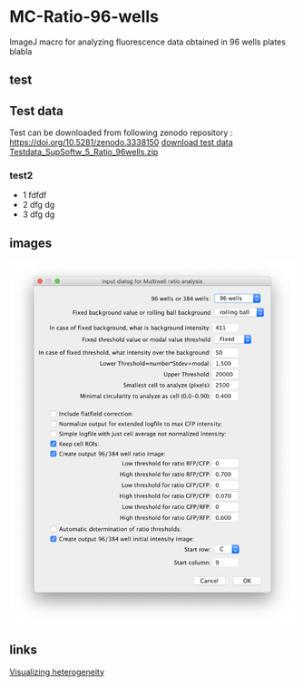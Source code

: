 # MC-Ratio-96-wells
ImageJ macro for analyzing fluorescence data obtained in 96 wells plates
blabla
## test

## Test data
Test can be downloaded from following zenodo repository : https://doi.org/10.5281/zenodo.3338150
[download test data Testdata_SupSoftw_5_Ratio_96wells.zip](https://zenodo.org/record/3338150/files/Testdata_SupSoftw_5_Ratio_96wells.zip?download=1)

### test2
- 1 fdfdf
- 2 dfg dg
- 3 dfg dg

## images
<img src="https://github.com/molcyto/MC-Ratio-96-wells/blob/master/Screenshot%20Ratio_96wells_macro_v6.png" width="600">

## links
[Visualizing heterogeneity](http://thenode.biologists.com/visualizing-heterogeneity-of-imaging-data/research/)
